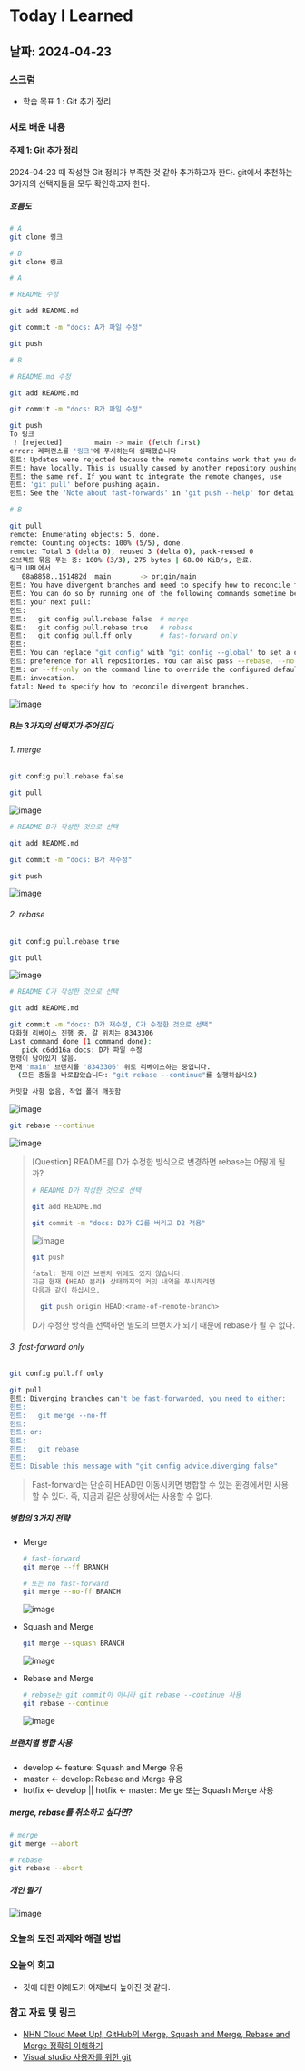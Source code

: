 # Today I Learned

## 날짜: 2024-04-23

### 스크럼

- 학습 목표 1 : Git 추가 정리

### 새로 배운 내용

#### 주제 1: Git 추가 정리

2024-04-23 때 작성한 Git 정리가 부족한 것 같아 추가하고자 한다. git에서 추천하는 3가지의 선택지들을 모두 확인하고자 한다.

##### 흐름도

```bash
# A
git clone 링크
```

```bash
# B
git clone 링크
```

```bash
# A

# README 수정

git add README.md

git commit -m "docs: A가 파일 수정"

git push
```

```bash
# B

# README.md 수정

git add README.md

git commit -m "docs: B가 파일 수정"

git push
To 링크
 ! [rejected]        main -> main (fetch first)
error: 레퍼런스를 '링크'에 푸시하는데 실패했습니다
힌트: Updates were rejected because the remote contains work that you do not
힌트: have locally. This is usually caused by another repository pushing to
힌트: the same ref. If you want to integrate the remote changes, use
힌트: 'git pull' before pushing again.
힌트: See the 'Note about fast-forwards' in 'git push --help' for details.
```

```bash
# B

git pull
remote: Enumerating objects: 5, done.
remote: Counting objects: 100% (5/5), done.
remote: Total 3 (delta 0), reused 3 (delta 0), pack-reused 0
오브젝트 묶음 푸는 중: 100% (3/3), 275 bytes | 68.00 KiB/s, 완료.
링크 URL에서
   08a8858..151482d  main       -> origin/main
힌트: You have divergent branches and need to specify how to reconcile them.
힌트: You can do so by running one of the following commands sometime before
힌트: your next pull:
힌트: 
힌트:   git config pull.rebase false  # merge
힌트:   git config pull.rebase true   # rebase
힌트:   git config pull.ff only       # fast-forward only
힌트: 
힌트: You can replace "git config" with "git config --global" to set a default
힌트: preference for all repositories. You can also pass --rebase, --no-rebase,
힌트: or --ff-only on the command line to override the configured default per
힌트: invocation.
fatal: Need to specify how to reconcile divergent branches.
```

![image](./images/2024-04-23-01.png)

##### B는 3가지의 선택지가 주어진다

###### 1. merge

```bash
git config pull.rebase false

git pull
```

![image](./images/2024-04-23-02.png)

```bash
# README B가 작성한 것으로 선택

git add README.md

git commit -m "docs: B가 재수정"

git push
```

![image](./images/2024-04-23-03.png)

###### 2. rebase

```bash
git config pull.rebase true

git pull
```

![image](./images/2024-04-23-04.png)

```bash
# README C가 작성한 것으로 선택

git add README.md

git commit -m "docs: D가 재수정, C가 수정한 것으로 선택"
대화형 리베이스 진행 중. 갈 위치는 8343306
Last command done (1 command done):
   pick c6dd16a docs: D가 파일 수정
명령이 남아있지 않음.
현재 'main' 브랜치를 '8343306' 위로 리베이스하는 중입니다.
  (모든 충돌을 바로잡았습니다: "git rebase --continue"를 실행하십시오)

커밋할 사항 없음, 작업 폴더 깨끗함
```

![image](./images/2024-04-23-05.png)

```bash
git rebase --continue
```

![image](./images/2024-04-23-06.png)

> [Question] README를 D가 수정한 방식으로 변경하면 rebase는 어떻게 될까?
>
> ```bash
> # README D가 작성한 것으로 선택
> 
> git add README.md
> 
> git commit -m "docs: D2가 C2를 버리고 D2 적용"
> ```
>
> ![image](./images/2024-04-23-07.png)
>
> ```bash
> git push
>
> fatal: 현재 어떤 브랜치 위에도 있지 않습니다.
> 지금 현재 (HEAD 분리) 상태까지의 커밋 내역을 푸시하려면
> 다음과 같이 하십시오.
> 
>   git push origin HEAD:<name-of-remote-branch>
> ```
>
> D가 수정한 방식을 선택하면 별도의 브랜치가 되기 때문에 rebase가 될 수 없다.

###### 3. fast-forward only

```bash
git config pull.ff only

git pull
힌트: Diverging branches can't be fast-forwarded, you need to either:
힌트: 
힌트:   git merge --no-ff
힌트: 
힌트: or:
힌트: 
힌트:   git rebase
힌트: 
힌트: Disable this message with "git config advice.diverging false"
```

> Fast-forward는 단순히 HEAD만 이동시키면 병합할 수 있는 환경에서만 사용할 수 있다. 즉, 지금과 같은 상황에서는 사용할 수 없다.

##### 병합의 3가지 전략

- Merge

    ```bash
    # fast-forward
    git merge --ff BRANCH

    # 또는 no fast-forward
    git merge --no-ff BRANCH
    ```

    ![image](./images/2024-04-23-08.png)

- Squash and Merge

    ```bash
    git merge --squash BRANCH
    ```

    ![image](./images/2024-04-23-09.png)

- Rebase and Merge

    ```bash
    # rebase는 git commit이 아니라 git rebase --continue 사용
    git rebase --continue
    ```

    ![image](./images/2024-04-23-10.png)

##### 브랜치별 병합 사용

- develop ← feature: Squash and Merge 유용
- master ← develop: Rebase and Merge 유용
- hotfix ← develop || hotfix ← master: Merge 또는 Squash Merge 사용

##### merge, rebase를 취소하고 싶다면?

```bash
# merge 
git merge --abort

# rebase
git rebase --abort
```

##### 개인 필기

![image](./images/2024-04-23-11.jpeg)

### 오늘의 도전 과제와 해결 방법

### 오늘의 회고

- 깃에 대한 이해도가 어제보다 높아진 것 같다.

### 참고 자료 및 링크

- [NHN Cloud Meet Up!, GitHub의 Merge, Squash and Merge, Rebase and Merge 정확히 이해하기](https://meetup.nhncloud.com/posts/122)
- [Visual studio 사용자를 위한 git](https://wikidocs.net/book/7060)

